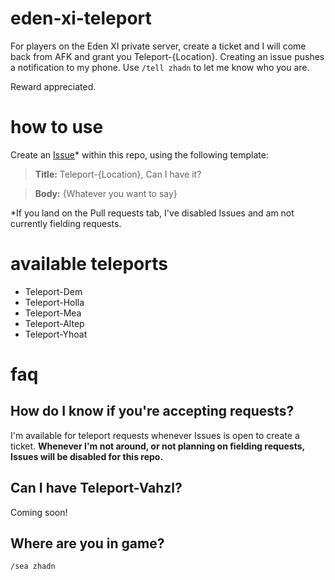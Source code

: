 # eden-xi-teleport
For players on the Eden XI private server, create a ticket and I will come back from AFK and grant you Teleport-{Location}. Creating an issue pushes a notification to my phone. Use `/tell zhadn` to let me know who you are. 

Reward appreciated.

# how to use
Create an [Issue](https://github.com/AndrewDiMola/eden-xi-teleport/issues)* within this repo, using the following template:

> **Title:** Teleport-{Location}, Can I have it?

> **Body:** {Whatever you want to say}

*If you land on the Pull requests tab, I've disabled Issues and am not currently fielding requests.

# available teleports
* Teleport-Dem
* Teleport-Holla
* Teleport-Mea
* Teleport-Altep
* Teleport-Yhoat

# faq

## How do I know if you're accepting requests?
I'm available for teleport requests whenever Issues is open to create a ticket. **Whenever I'm not around, or not planning on fielding requests, Issues will be disabled for this repo.**

## Can I have Teleport-Vahzl?
Coming soon! 

## Where are you in game?
`/sea zhadn` 

